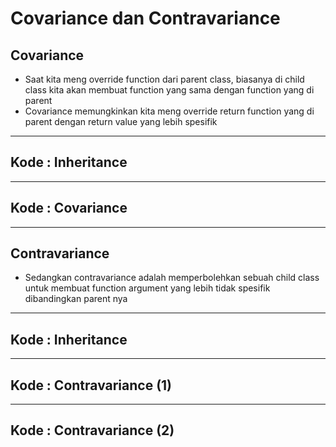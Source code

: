 # Covariance dan Contravariance

## Covariance

- Saat kita meng override function dari parent class, biasanya di child class kita akan membuat function yang sama dengan function yang di parent
- Covariance memungkinkan kita meng override return function yang di parent dengan return value yang lebih spesifik

---

## Kode : Inheritance


---

## Kode : Covariance


---

## Contravariance

- Sedangkan contravariance adalah memperbolehkan sebuah child class untuk membuat function argument yang lebih tidak spesifik dibandingkan parent nya

---

## Kode : Inheritance


---

## Kode : Contravariance (1)


---

## Kode : Contravariance (2)
